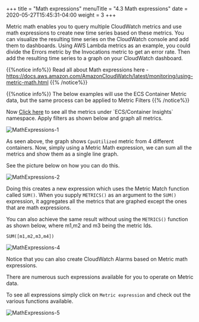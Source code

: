+++
title = "Math expressions"
menuTitle = "4.3 Math expressions"
date = 2020-05-27T15:45:31-04:00
weight = 3
+++

Metric math enables you to query multiple CloudWatch metrics and use math expressions to create new time series based on these metrics. You can visualize the resulting time series on the CloudWatch console and add them to dashboards. Using AWS Lambda metrics as an example, you could divide the Errors metric by the Invocations metric to get an error rate. Then add the resulting time series to a graph on your CloudWatch dashboard.

{{%notice info%}}
Read all about Math expressions here - https://docs.aws.amazon.com/AmazonCloudWatch/latest/monitoring/using-metric-math.html
{{% /notice%}}


{{%notice info%}}
The below examples will use the ECS Container Metric data, but the same process can be applied to Metric Filters
{{% /notice%}}

Now [Click here](https://console.aws.amazon.com/cloudwatch/home?region=us-east-1#metricsV2:graph=~(view~'timeSeries~stacked~false~region~'us-east-1~stat~'Average~period~300);query=~'*7bECS*2fContainerInsights*2cClusterName*2cServiceName*7d) to see all the metrics under `ECS/Container Insights` namespace. Apply filters as shown below and graph all metrics.

![MathExpressions-1](/images/metrics/Math-Expressions-1.PNG?classes=shadow)

As seen above, the graph shows `CpuUtilized` metric from 4 different containers. Now, simply using a Metric Math expression, we can sum all the metrics and show them as a single line graph. 

See the picture below on how you can do this. 

![MathExpressions-2](/images/metrics/Math-Expressions-2.PNG?classes=shadow)

Doing this creates a new expression which uses the Metric Match function called `SUM()`. When you supply `METRICS()` as an argument to the `SUM()` expression, it aggregates all the metrics that are graphed except the ones that are math expressions.

You can also achieve the same result without using the `METRICS()` function as shown below, where m1,m2 and m3 being the metric Ids.

```
SUM([m1,m2,m3,m4])
```

![MathExpressions-4](/images/metrics/Math-Expressions-4.PNG?classes=shadow)

Notice that you can also create CloudWatch Alarms based on Metric math expressions.

There are numerous such expressions available for you to operate on Metric data. 

To see all expressions simply click on `Metric expression` and check out the various functions available.

![MathExpressions-5](/images/metrics/Math-Expressions-5.PNG?classes=shadow)









